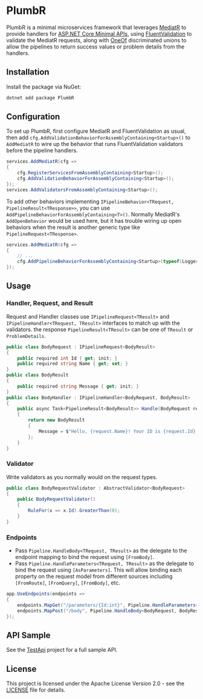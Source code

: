 # PlumbR
PlumbR is a minimal microservices framework that leverages
[MediatR](https://github.com/jbogard/MediatR) to provide handlers for [ASP.NET
Core Minimal
APIs](https://learn.microsoft.com/en-us/aspnet/core/fundamentals/minimal-apis?view=aspnetcore-8.0),
using [FluentValidation](https://github.com/FluentValidation/FluentValidation)
to validate the MediatR requests, along with
[OneOf](https://github.com/mcintyre321/OneOf) discriminated unions to allow the
pipelines to return success values or problem details from the handlers.

## Installation

Install the package via NuGet:

```bash
dotnet add package PlumbR
```

## Configuration
To set up PlumbR, first configure MediatR and FluentValidation as usual, then
add `cfg.AddValidationBehaviorForAssemblyContaining<Startup>()` to `AddMediatR`
to wire up the behavior that runs FluentValidation validators before the
pipeline handlers.
```csharp
services.AddMediatR(cfg =>
{
    cfg.RegisterServicesFromAssemblyContaining<Startup>();
    cfg.AddValidationBehaviorForAssemblyContaining<Startup>();
});
services.AddValidatorsFromAssemblyContaining<Startup>();
```
To add other behaviors implementing `IPipelineBehavior<TRequest,
PipelineResult<TResponse>>`, you can use
`AddPipelineBehaviorForAssemblyContaining<T>()`. Normally MediatR's
`AddOpenBehavior` would be used here, but it has trouble wiring up open
behaviors when the result is another generic type like
`PipelineRequest<TResponse>`.
```csharp
services.AddMediatR(cfg =>
{
    // ...
    cfg.AddPipelineBehaviorForAssemblyContaining<Startup>(typeof(LoggerBehavior<>))
});
```

## Usage
### Handler, Request, and Result
Request and Handler classes use `IPipelineRequest<TResult>` and
`IPipelineHandler<TRequest, TResult>` interfaces to match up with the
validators. the response `PipelineResult<TResult>` can be one of `TResult` or
`ProblemDetails`.
```csharp
public class BodyRequest : IPipelineRequest<BodyResult>
{
    public required int Id { get; init; }
    public required string Name { get; set; }
}
public class BodyResult
{
    public required string Message { get; init; }
}
public class BodyHandler : IPipelineHandler<BodyRequest, BodyResult>
{
    public async Task<PipelineResult<BodyResult>> Handle(BodyRequest request, CancellationToken cancellationToken)
    {
        return new BodyResult
        {
            Message = $"Hello, {request.Name}! Your ID is {request.Id}."
        };
    }
}
```

### Validator
Write validators as you normally would on the request types.
```csharp
public class BodyRequestValidator : AbstractValidator<BodyRequest>
{
    public BodyRequestValidator()
    {
        RuleFor(x => x.Id).GreaterThan(0);
    }
}
```

### Endpoints
* Pass `Pipeline.HandleBody<TRequest, TResult>` as the delegate to the endpoint
  mapping to bind the request using `[FromBody]`.
* Pass `Pipeline.HandleParameters<TRequest, TResult>` as the delegate to bind
  the request using `[AsParameters]`. This will allow binding each property on
  the request model from different sources including `[FromRoute]`,
  `[FromQuery]`, `[FromBody]`, etc.
```csharp
app.UseEndpoints(endpoints =>
{
    endpoints.MapGet("/parameters/{Id:int}", Pipeline.HandleParameters<ParameterRequest, ParametersResult>);
    endpoints.MapPost("/body", Pipeline.HandleBody<BodyRequest, BodyResult>);
});
```

## API Sample
See the [TestApi](https://github.com/jesse-black/PlumbR/tree/main/test/TestApi)
project for a full sample API.

## License
This project is licensed under the Apache License Version 2.0 - see the
[LICENSE](https://github.com/jesse-black/PlumbR/blob/main/LICENSE) file for
details.

